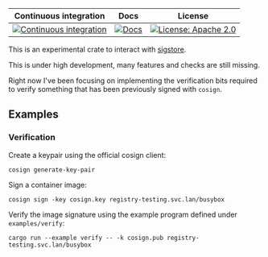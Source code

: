 Continuous integration | Docs | License
 ----------------------|------|---------
 [![Continuous integration](https://github.com/flavio/sigstore-rs/actions/workflows/tests.yml/badge.svg)](https://github.com/flavio/sigstore-rs/actions/workflows/tests.yml) | [![Docs](https://img.shields.io/badge/docs-%20-blue)](https://flavio.github.io/sigstore-rs/sigstore) |  [![License: Apache 2.0](https://img.shields.io/badge/License-Apache2.0-brightgreen.svg)](https://opensource.org/licenses/Apache-2.0)


This is an experimental crate to interact with [sigstore](https://sigstore.dev/).

This is under high development, many features and checks are still missing.

Right now I've been focusing on implementing the verification bits required
to verify something that has been previously signed with `cosign`.

## Examples

### Verification

Create a keypair using the official cosign client:

```console
cosign generate-key-pair
```

Sign a container image:

```console
cosign sign -key cosign.key registry-testing.svc.lan/busybox
```

Verify the image signature using the example program defined under
`examples/verify`:

```console
cargo run --example verify -- -k cosign.pub registry-testing.svc.lan/busybox
```
